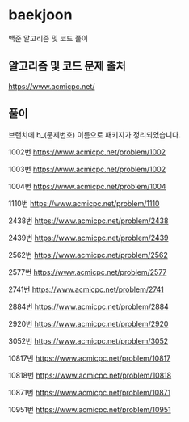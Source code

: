 # baekjoon
백준 알고리즘 및 코드 풀이

## 알고리즘 및 코드 문제 출처 
https://www.acmicpc.net/

## 풀이
브랜치에 b_(문제번호) 이름으로 패키지가 정리되었습니다.

1002번
https://www.acmicpc.net/problem/1002

1003번
https://www.acmicpc.net/problem/1002

1004번
https://www.acmicpc.net/problem/1004

1110번
https://www.acmicpc.net/problem/1110

2438번
https://www.acmicpc.net/problem/2438

2439번
https://www.acmicpc.net/problem/2439

2562번
https://www.acmicpc.net/problem/2562

2577번
https://www.acmicpc.net/problem/2577

2741번
https://www.acmicpc.net/problem/2741

2884번
https://www.acmicpc.net/problem/2884

2920번
https://www.acmicpc.net/problem/2920

3052번
https://www.acmicpc.net/problem/3052

10817번
https://www.acmicpc.net/problem/10817

10818번
https://www.acmicpc.net/problem/10818

10871번
https://www.acmicpc.net/problem/10871

10951번
https://www.acmicpc.net/problem/10951
